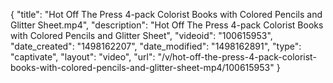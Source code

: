 {
    "title": "Hot Off The Press 4-pack Colorist Books with Colored Pencils and Glitter Sheet.mp4",
    "description": "Hot Off The Press 4-pack Colorist Books with Colored Pencils and Glitter Sheet",
    "videoid": "100615953",
    "date_created": "1498162207",
    "date_modified": "1498162891",
    "type": "captivate",
    "layout": "video",
    "url": "\/v\/hot-off-the-press-4-pack-colorist-books-with-colored-pencils-and-glitter-sheet-mp4\/100615953"
}